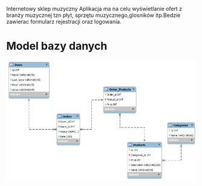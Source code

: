 Internetowy sklep muzyczny
Aplikacja ma na celu wyświetlanie ofert z branży muzycznej tzn płyt,
sprzętu muzycznego,glosników itp.Bedzie zawierac formularz rejestracji
oraz logowania.

# Model bazy danych
![db](./db_schema.png)
